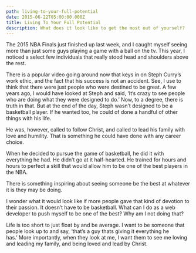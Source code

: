 ```yaml
---
path: living-to-your-full-potential
date: 2015-06-22T05:00:00.000Z
title: Living To Your Full Potential
description: What does it look like to get the most out of yourself?
---
```

The 2015 NBA Finals just finished up last week, and I caught myself seeing more than just some guys playing a game with a ball on the tv. This year, I noticed a select few individuals that really stood head and shoulders above the rest.

There is a popular video going around now that keys in on Steph Curry’s work ethic, and the fact that his success is not an accident. See, I use to think that there were just people who were destined to be great. A few years ago, I would have looked at Steph and said, ‘It’s crazy to see people who are doing what they were designed to do.’ Now, to a degree, there is truth in that. But at the end of the day, Steph wasn’t designed to be a basketball player. If he wanted too, he could of done a handful of other things with his life.

He was, however, called to follow Christ, and called to lead his family with love and humility. That is something he could have done with any career choice.

When he decided to pursue the game of basketball, he did it with everything he had. He didn’t go at it half-hearted. He trained for hours and hours to perfect a skill that would allow him to be one of the best players in the NBA.

There is something inspiring about seeing someone be the best at whatever it is they may be doing.

I wonder what it would look like if more people gave that kind of devotion to their passion. It doesn’t have to be basketball. What can I do as a web developer to push myself to be one of the best? Why am I not doing that?

Life is too short to just float by and be average. I want to be someone that people look up to and say, ‘that’s a guy thats giving it everything he has.’ More importantly, when they look at me, I want them to see me loving and leading my family, and being loved and lead by Christ.
